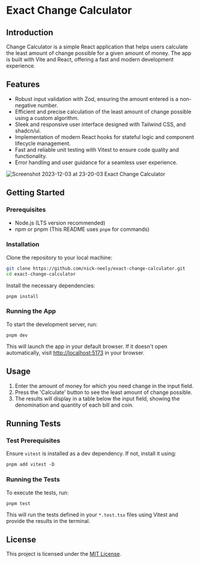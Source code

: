 # Exact Change Calculator

## Introduction
Change Calculator is a simple React application that helps users calculate the least amount of change possible for a given amount of money. The app is built with Vite and React, offering a fast and modern development experience.

## Features
- Robust input validation with Zod, ensuring the amount entered is a non-negative number.
- Efficient and precise calculation of the least amount of change possible using a custom algorithm.
- Sleek and responsive user interface designed with Tailwind CSS, and shadcn/ui.
- Implementation of modern React hooks for stateful logic and component lifecycle management.
- Fast and reliable unit testing with Vitest to ensure code quality and functionality.
- Error handling and user guidance for a seamless user experience.

![Screenshot 2023-12-03 at 23-20-03 Exact Change Calculator](https://github.com/nick-neely/exact-change-calculator/assets/49537823/1bfc5c52-07e5-43e3-82bf-1006fdbd31ec)

## Getting Started

### Prerequisites
- Node.js (LTS version recommended)
- npm or pnpm (This README uses `pnpm` for commands)

### Installation
Clone the repository to your local machine:
```bash
git clone https://github.com/nick-neely/exact-change-calculator.git
cd exact-change-calculator
```

Install the necessary dependencies:

```
pnpm install
```

### Running the App

To start the development server, run:

```
pnpm dev
```

This will launch the app in your default browser. If it doesn't open automatically, visit [http://localhost:5173](http://localhost:5173) in your browser.

## Usage

1. Enter the amount of money for which you need change in the input field.
2. Press the 'Calculate' button to see the least amount of change possible.
3. The results will display in a table below the input field, showing the denomination and quantity of each bill and coin.

## Running Tests

### Test Prerequisites

Ensure `vitest` is installed as a dev dependency. If not, install it using:

```
pnpm add vitest -D
```

### Running the Tests

To execute the tests, run:

```
pnpm test
```

This will run the tests defined in your `*.test.tsx` files using Vitest and provide the results in the terminal.

## License

This project is licensed under the [MIT License](https://chat.openai.com/c/LICENSE).
